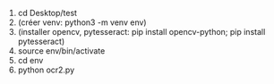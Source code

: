 1. cd Desktop/test
2. (créer venv: python3 -m venv env)
3. (installer opencv, pytesseract: pip install opencv-python; pip install pytesseract)
4. source env/bin/activate
5. cd env
6. python ocr2.py